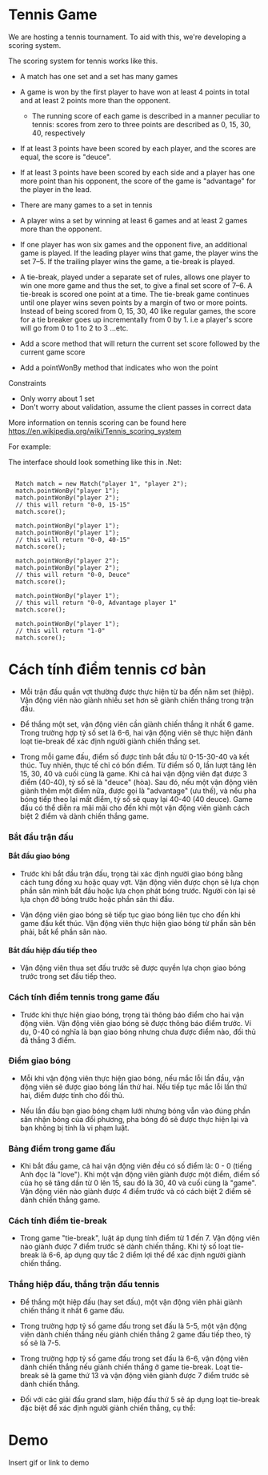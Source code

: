 
# Tennis Game

We are hosting a tennis tournament. To aid with this, we're developing a scoring system.

The scoring system for tennis works like this.

* A match has one set and a set has many games

* A game is won by the first player to have won at least 4 points in total and at least 2 points more than the opponent.

  * The running score of each game is described in a manner peculiar to tennis: scores from zero to three points are described as 0, 15, 30, 40, respectively

 * If at least 3 points have been scored by each player, and the scores are equal, the score is "deuce".

 * If at least 3 points have been scored by each side and a player has one more point than his opponent, the score of the game is "advantage" for the player in the lead.

* There are many games to a set in tennis

 * A player wins a set by winning at least 6 games and at least 2 games more than the opponent.

 * If one player has won six games and the opponent five, an additional game is played. If the leading player wins that game, the player wins the set 7–5. If the trailing player wins the game, a tie-break is played.

 * A tie-break, played under a separate set of rules, allows one player to win one more game and thus the set, to give a final set score of 7–6. A tie-break is scored one point at a time. The tie-break game continues until one player wins seven points by a margin of two or more points. Instead of being scored from 0, 15, 30, 40 like regular games, the score for a tie breaker goes up incrementally from 0 by 1. i.e a player's score will go  from 0 to 1 to 2 to 3 …etc.

* Add a score method that will return the current set score followed by the current game score

* Add a pointWonBy method that indicates who won the point

Constraints

* Only worry about 1 set
* Don't worry about validation, assume the client passes in correct data

More information on tennis scoring can be found here https://en.wikipedia.org/wiki/Tennis_scoring_system

For example:


The interface should look something like this in .Net:

```

  Match match = new Match("player 1", "player 2");
  match.pointWonBy("player 1");
  match.pointWonBy("player 2");
  // this will return "0-0, 15-15"
  match.score();

  match.pointWonBy("player 1");
  match.pointWonBy("player 1");
  // this will return "0-0, 40-15"
  match.score();

  match.pointWonBy("player 2");
  match.pointWonBy("player 2");
  // this will return "0-0, Deuce"
  match.score();

  match.pointWonBy("player 1");
  // this will return "0-0, Advantage player 1"
  match.score();

  match.pointWonBy("player 1");
  // this will return "1-0"
  match.score();

```
# Cách tính điểm tennis cơ bản
- Mỗi trận đấu quần vợt thường được thực hiện từ ba đến năm set (hiệp). Vận động viên nào giành nhiều set hơn sẽ giành chiến thắng trong trận đấu.

- Để thắng một set, vận động viên cần giành chiến thắng ít nhất 6 game. Trong trường hợp tỷ số set là 6-6, hai vận động viên sẽ thực hiện đánh loạt tie-break để xác định người giành chiến thắng set.

- Trong mỗi game đấu, điểm số được tính bắt đầu từ 0-15-30-40 và kết thúc. Tuy nhiên, thực tế chỉ có bốn điểm. Từ điểm số 0, lần lượt tăng lên 15, 30, 40 và cuối cùng là game. Khi cả hai vận động viên đạt được 3 điểm (40-40), tỷ số sẽ là "deuce" (hòa). Sau đó, nếu một vận động viên giành thêm một điểm nữa, được gọi là "advantage" (ưu thế), và nếu pha bóng tiếp theo lại mất điểm, tỷ số sẽ quay lại 40-40 (40 deuce). Game đấu có thể diễn ra mãi mãi cho đến khi một vận động viên giành cách biệt 2 điểm và dành chiến thắng game.

### Bắt đầu trận đấu
#### Bắt đầu giao bóng
- Trước khi bắt đầu trận đấu, trọng tài xác định người giao bóng bằng cách tung đồng xu hoặc quay vợt. Vận động viên được chọn sẽ lựa chọn phần sân mình bắt đầu hoặc lựa chọn phát bóng trước. Người còn lại sẽ lựa chọn đỡ bóng trước hoặc phần sân thi đấu.

- Vận động viên giao bóng sẽ tiếp tục giao bóng liên tục cho đến khi game đấu kết thúc. Vận động viên thực hiện giao bóng từ phần sân bên phải, bất kể phần sân nào.

#### Bắt đầu hiệp đấu tiếp theo
- Vận động viên thua set đấu trước sẽ được quyền lựa chọn giao bóng trước trong set đấu tiếp theo.

### Cách tính điểm tennis trong game đấu
- Trước khi thực hiện giao bóng, trọng tài thông báo điểm cho hai vận động viên. Vận động viên giao bóng sẽ được thông báo điểm trước. Ví dụ, 0-40 có nghĩa là bạn giao bóng nhưng chưa được điểm nào, đối thủ đã thắng 3 điểm.

### Điểm giao bóng
- Mỗi khi vận động viên thực hiện giao bóng, nếu mắc lỗi lần đầu, vận động viên sẽ được giao bóng lần thứ hai. Nếu tiếp tục mắc lỗi lần thứ hai, điểm được tính cho đối thủ.

- Nếu lần đầu bạn giao bóng chạm lưới nhưng bóng vẫn vào đúng phần sân nhận bóng của đối phương, pha bóng đó sẽ được thực hiện lại và bạn không bị tính là vi phạm luật.

### Bảng điểm trong game đấu
- Khi bắt đầu game, cả hai vận động viên đều có số điểm là: 0 - 0 (tiếng Anh đọc là "love"). Khi một vận động viên giành được một điểm, điểm số của họ sẽ tăng dần từ 0 lên 15, sau đó là 30, 40 và cuối cùng là "game". Vận động viên nào giành được 4 điểm trước và có cách biệt 2 điểm sẽ dành chiến thắng game.

### Cách tính điểm tie-break
- Trong game "tie-break", luật áp dụng tính điểm từ 1 đến 7. Vận động viên nào giành được 7 điểm trước sẽ dành chiến thắng. Khi tỷ số loạt tie-break là 6-6, áp dụng quy tắc 2 điểm lợi thế để xác định người giành chiến thắng.

### Thắng hiệp đấu, thắng trận đấu tennis
- Để thắng một hiệp đấu (hay set đấu), một vận động viên phải giành chiến thắng ít nhất 6 game đấu.

- Trong trường hợp tỷ số game đấu trong set đấu là 5-5, một vận động viên dành chiến thắng nếu giành chiến thắng 2 game đấu tiếp theo, tỷ số sẽ là 7-5.

- Trong trường hợp tỷ số game đấu trong set đấu là 6-6, vận động viên dành chiến thắng nếu giành chiến thắng ở game tie-break. Loạt tie-break sẽ là game thứ 13 và vận động viên giành được 7 điểm trước sẽ dành chiến thắng.

- Đối với các giải đấu grand slam, hiệp đấu thứ 5 sẽ áp dụng loạt tie-break đặc biệt để xác định người giành chiến thắng, cụ thể:


# Demo

Insert gif or link to demo
